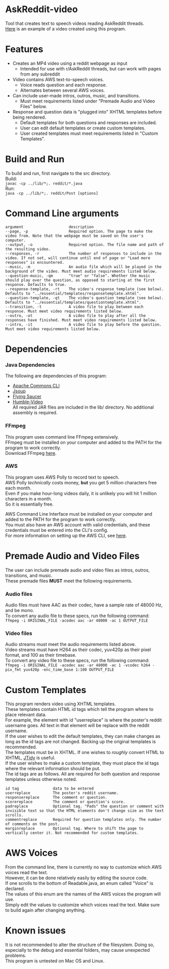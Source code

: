 # AskReddit-video
Tool that creates text to speech videos reading AskReddit threads.  
[Here](https://youtu.be/SPimTa8fwl4) is an example of a video created using this program.

# Features
* Creates an MP4 video using a reddit webpage as input
	* Intended for use with r/AskReddit threads, but can work with pages from any subreddit
* Video contains AWS text-to-speech voices.
	* Voice reads question and each response.
	* Alternates between several AWS voices.
* Can include user-made intros, outros, music, and transitions.
	* Must meet requirements listed under "Premade Audio and Video Files" below.
* Response and question data is "plugged into" XHTML templates before being rendered.
	* Default templates for both questions and responses are included.
	* User can edit default templates or create custom templates.
	* User created templates must meet requirements listed in "Custom Templates".

# Build and Run
To build and run, first navigate to the src directory.  
Build:  
`javac -cp ../lib/*;. reddit/*.java`  
Run:  
`java -cp ../lib/*;. reddit/Post [options]` 

# Command Line arguments
```
argument                    description
--page, -p                  Required option. The page to make the video from. Note that the webpage must be saved on the user's computer.
--output, -o                Required option. The file name and path of the resulting video.
--responses, -r             The number of responses to include in the video. If not set, will continue until end of page or "Load more responses" is encountered.
--music, -m                 An audio file which will be played in the background of the video. Must meet audio requirements listed below.
--question-music, -qm       "true" or "false". Whether the music should play over the question, as opposed to starting at the first response. Defaults to true.
--response-template, -rt    The video's response template (see below). Defaults to "../essential/templates/responsetemplate.xhtml".
--question-template, -qt    The video's question template (see below). Defaults to "../essential/templates/questiontemplate.xhtml".
--transition, -t            A video file to play between each response. Must meet video requirements listed below.
--outro, -ot                A video file to play after all the responses have finished. Must meet video requirements listed below.
--intro, -it                A video file to play before the question. Must meet video requirements listed below.

```

# Dependencies
### Java Dependencies
The following are dependencies of this program: 
* [Apache Commons CLI](https://commons.apache.org/proper/commons-cli/)
* [Jsoup](https://jsoup.org/)
* [Flying Saucer](https://github.com/flyingsaucerproject/flyingsaucer)
* [Humble-Video](https://github.com/artclarke/humble-video)  
All required JAR files are included in the lib/ directory. No additional assembly is required.

### FFmpeg
This program uses command line FFmpeg extensively.  
FFmpeg must be installed on your computer and added to the PATH for the program to work correctly.  
Download FFmpeg [here](https://ffmpeg.org/download.html).  

### AWS
This program uses AWS Polly to record text to speech.  
AWS Polly *technically* costs money, **but** you get 5 million characters free each month.  
Even if you make hour-long videos daily, it is unlikely you will hit 1 million characters in a month.  
So it is essentially free.  

AWS Command Line Interface must be installed on your computer and added to the PATH for the program to work correctly.  
You must also have an AWS account with valid credentials, and these credentials must be entered into the CLI's config.  
For more information on setting up the AWS CLI, see [here](https://docs.aws.amazon.com/cli/latest/userguide/cli-chap-welcome.html).  

# Premade Audio and Video Files
The user can include premade audio and video files as intros, outros, transitions, and music.  
These premade files **MUST** meet the following requirements.  

### Audio files
Audio files must have AAC as their codec, have a sample rate of 48000 Hz, and be mono.  
To convert any audio file to these specs, run the following command:  
`ffmpeg -i ORIGINAL_FILE -acodec aac -ar 48000 -ac 1 OUTPUT_FILE `  

### Video files
Audio streams must meet the audio requirements listed above.  
Video streams must have H264 as their codec, yuv420p as their pixel format, and 100 as their timebase.  
To convert any video file to these specs, run the following command:  
`ffmpeg -i ORIGINAL_FILE -acodec aac -ar 48000 -ac 1 -vcodec h264 -pix_fmt yuv420p -enc_time_base 1:100 OUTPUT_FILE`  

# Custom Templates
This program renders video using XHTML templates.  
These templates contain HTML id tags which tell the program where to place relevant data.  
For example, the element with id "userreplace" is where the poster's reddit username goes. All text in that element will be replace with the reddit username.  
If the user wishes to edit the default templates, they can make changes as long as the id tags are not changed. Backing up the original templates is recommended.  
The templates must be in XHTML. If one wishes to *roughly* convert HTML to XHTML, [JTidy](http://jtidy.sourceforge.net/) is useful.  
If the user wishes to make a custom template, they must place the id tags where the relevant information should be put.  
The id tags are as follows. All are required for both question and response templates unless otherwise noted.  
```
id tag               data to be entered
userreplace          The poster's reddit username.
responsereplace      The comment or question.
scorereplace         The comment or question's score.
padreplace           Optional tag. "Pads" the question or comment with invisible text so that the HTML elements don't change size as the text scrolls.
commentreplace       Required for question templates only. The number of comments on the post.
marginreplace        Optional tag. Where to shift the page to vertically center it. Not recommended for custom templates.
```

# AWS Voices
From the command line, there is currently no way to customize which AWS voices read the text.  
However, it can be done relatively easily by editing the source code.  
If one scrolls to the bottom of Readable.java, an enum called "Voice" is declared.  
The values of this enum are the names of the AWS voices the program will use.  
Simply edit the values to customize which voices read the text. Make sure to build again after changing anything.  

# Known issues
It is not recommended to alter the structure of the filesystem. Doing so, especially to the debug and essential folders, may cause unexpected problems.  
This program is untested on Mac OS and Linux.
